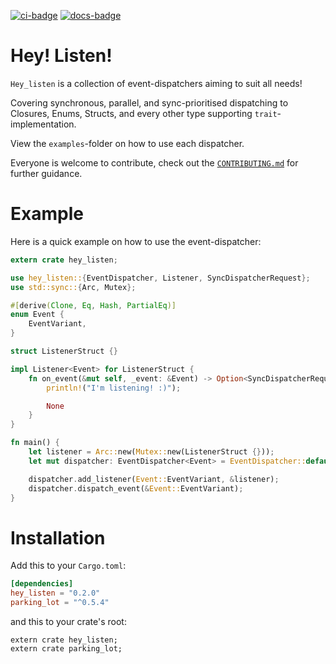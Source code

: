 [![ci-badge][]][ci] [![docs-badge][]][docs]

# Hey! Listen!

`Hey_listen` is a collection of event-dispatchers aiming to suit all needs!

Covering synchronous, parallel, and sync-prioritised dispatching to Closures, Enums, Structs, and every other type supporting `trait`-implementation.

View the `examples`-folder on how to use each dispatcher.

Everyone is welcome to contribute, check out the [`CONTRIBUTING.md`](CONTRIBUTING.md) for further guidance.

# Example

Here is a quick example on how to use the event-dispatcher:

```rust
extern crate hey_listen;

use hey_listen::{EventDispatcher, Listener, SyncDispatcherRequest};
use std::sync::{Arc, Mutex};

#[derive(Clone, Eq, Hash, PartialEq)]
enum Event {
    EventVariant,
}

struct ListenerStruct {}

impl Listener<Event> for ListenerStruct {
    fn on_event(&mut self, _event: &Event) -> Option<SyncDispatcherRequest> {
        println!("I'm listening! :)");

        None
    }
}

fn main() {
    let listener = Arc::new(Mutex::new(ListenerStruct {}));
    let mut dispatcher: EventDispatcher<Event> = EventDispatcher::default();

    dispatcher.add_listener(Event::EventVariant, &listener);
    dispatcher.dispatch_event(&Event::EventVariant);
}

```

# Installation

Add this to your `Cargo.toml`:

```toml
[dependencies]
hey_listen = "0.2.0"
parking_lot = "^0.5.4"
```

and this to your crate's root:

```rust,ignore
extern crate hey_listen;
extern crate parking_lot;
```

[ci-badge]: https://travis-ci.org/Lakelezz/hey_listen.svg?branch=master
[ci]: https://travis-ci.org/Lakelezz/hey_listen
[docs-badge]: https://docs.rs/hey_listen/badge.svg?version=0.2.0
[docs]: https://docs.rs/hey_listen
